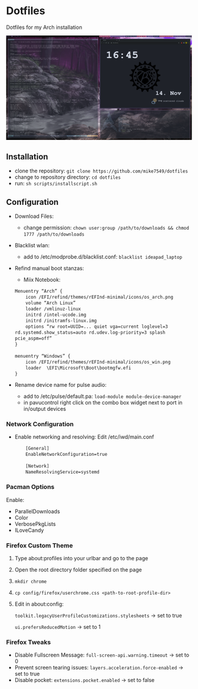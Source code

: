 # Dotfiles
Dotfiles for my Arch installation
<p align="center">
	<img src="pictures/screen.png" alt="Screeny"/>
</p>

## Installation
- clone the repository: `git clone https://github.com/mike7549/dotfiles`
- change to repository directory: `cd dotfiles`
- run: `sh scripts/installscript.sh`

## Configuration
- Download Files:
	- change permission: `chown user:group /path/to/downloads && chmod 1777 /path/to/downloads`
- Blacklist wlan:
	- add to /etc/modprobe.d/blacklist.conf: `blacklist ideapad_laptop`
- Refind manual boot stanzas:
	- Miix Notebook: 
	
	```
	Menuentry “Arch” {
		icon /EFI/refind/themes/rEFInd-minimal/icons/os_arch.png
		volume “Arch Linux”
		loader /vmlinuz-linux
		initrd /intel-ucode.img
		initrd /initramfs-linux.img
		options “rw root=UUID=... quiet vga=current loglevel=3 rd.systemd.show_status=auto rd.udev.log-priority=3 splash pcie_aspm=off”
	}

	menuentry “Windows” {
		icon /EFI/refind/themes/rEFInd-minimal/icons/os_win.png
		loader	\EFI\Microsoft\Boot\bootmgfw.efi
	}
	```
- Rename device name for pulse audio:
	- add to /etc/pulse/default.pa: `load-module module-device-manager`
	- in pavucontrol right click on the combo box widget next to port in in/output devices

### Network Configuration
- Enable networking and resolving:
	Edit /etc/iwd/main.conf
	```
		[General]
		EnableNetworkConfiguration=true

		[Network]
		NameResolvingService=systemd
	```

### Pacman Options
Enable:
 - ParallelDownloads
 - Color
 - VerbosePkgLists
 - ILoveCandy

### Firefox Custom Theme
1. Type about:profiles into your urlbar and go to the page
2. Open the root directory folder specified on the page
3. `mkdir chrome`
4. `cp config/firefox/userchrome.css <path-to-root-profile-dir>`
5. Edit in about:config:

	`toolkit.legacyUserProfileCustomizations.stylesheets` &rarr; set to true

	`ui.prefersReducedMotion` &rarr; set to 1

### Firefox Tweaks
- Disable Fullscreen Message: `full-screen-api.warning.timeout` &rarr; set to 0
- Prevent screen tearing issues: `layers.acceleration.force-enabled` &rarr; set to true
- Disable pocket: `extensions.pocket.enabled` &rarr; set to false
